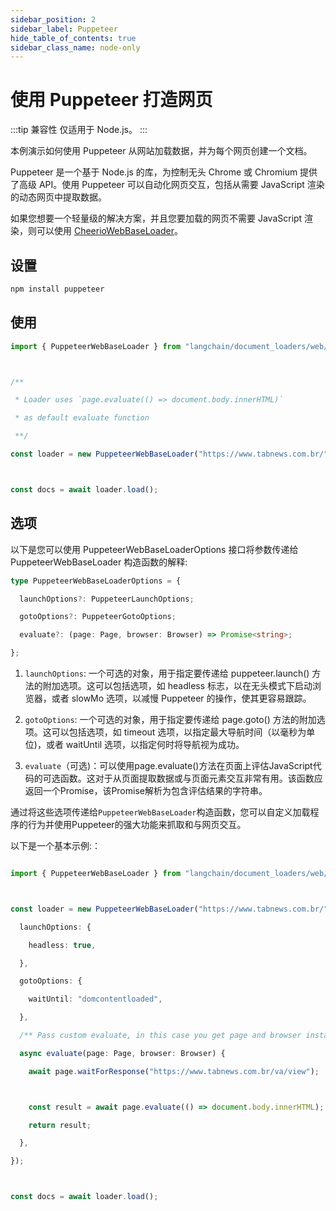 ```yaml
---
sidebar_position: 2
sidebar_label: Puppeteer
hide_table_of_contents: true
sidebar_class_name: node-only
---
```


# 使用 Puppeteer 打造网页

:::tip 兼容性
仅适用于 Node.js。
:::

本例演示如何使用 Puppeteer 从网站加载数据，并为每个网页创建一个文档。

Puppeteer 是一个基于 Node.js 的库，为控制无头 Chrome 或 Chromium 提供了高级 API。使用 Puppeteer 可以自动化网页交互，包括从需要 JavaScript 渲染的动态网页中提取数据。

如果您想要一个轻量级的解决方案，并且您要加载的网页不需要 JavaScript 渲染，则可以使用 [CheerioWebBaseLoader](./web_cheerio.md)。

## 设置

```bash npm2yarn
npm install puppeteer

```


## 使用

```typescript
import { PuppeteerWebBaseLoader } from "langchain/document_loaders/web/puppeteer";



/**

 * Loader uses `page.evaluate(() => document.body.innerHTML)`

 * as default evaluate function

 **/

const loader = new PuppeteerWebBaseLoader("https://www.tabnews.com.br/");



const docs = await loader.load();

```


## 选项

以下是您可以使用 PuppeteerWebBaseLoaderOptions 接口将参数传递给 PuppeteerWebBaseLoader 构造函数的解释:

```typescript
type PuppeteerWebBaseLoaderOptions = {

  launchOptions?: PuppeteerLaunchOptions;

  gotoOptions?: PuppeteerGotoOptions;

  evaluate?: (page: Page, browser: Browser) => Promise<string>;

};

```


1. `launchOptions`: 一个可选的对象，用于指定要传递给 puppeteer.launch() 方法的附加选项。这可以包括选项，如 headless 标志，以在无头模式下启动浏览器，或者 slowMo 选项，以减慢 Puppeteer 的操作，使其更容易跟踪。

2. `gotoOptions`: 一个可选的对象，用于指定要传递给 page.goto() 方法的附加选项。这可以包括选项，如 timeout 选项，以指定最大导航时间（以毫秒为单位)，或者 waitUntil 选项，以指定何时将导航视为成功。


3. `evaluate`（可选)：可以使用page.evaluate()方法在页面上评估JavaScript代码的可选函数。这对于从页面提取数据或与页面元素交互非常有用。该函数应返回一个Promise，该Promise解析为包含评估结果的字符串。


通过将这些选项传递给`PuppeteerWebBaseLoader`构造函数，您可以自定义加载程序的行为并使用Puppeteer的强大功能来抓取和与网页交互。


以下是一个基本示例:：


```typescript

import { PuppeteerWebBaseLoader } from "langchain/document_loaders/web/puppeteer";



const loader = new PuppeteerWebBaseLoader("https://www.tabnews.com.br/", {

  launchOptions: {

    headless: true,

  },

  gotoOptions: {

    waitUntil: "domcontentloaded",

  },

  /** Pass custom evaluate, in this case you get page and browser instances */

  async evaluate(page: Page, browser: Browser) {

    await page.waitForResponse("https://www.tabnews.com.br/va/view");



    const result = await page.evaluate(() => document.body.innerHTML);

    return result;

  },

});



const docs = await loader.load();

```

